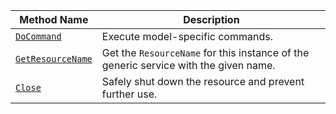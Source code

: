 <!-- prettier-ignore -->
| Method Name | Description |
| ----------- | ----------- |
| [`DoCommand`](/services/generic/#docommand) | Execute model-specific commands. |
| [`GetResourceName`](/services/generic/#getresourcename) | Get the `ResourceName` for this instance of the generic service with the given name. |
| [`Close`](/services/generic/#close) | Safely shut down the resource and prevent further use. |
